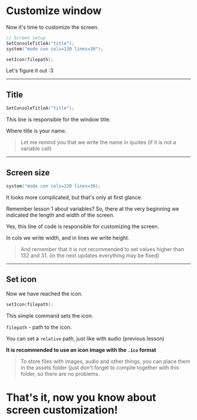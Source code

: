 # Customize window

Now it's time to customize the screen.

```c++
// Screen setup
SetConsoleTitleA("title");
system("mode con cols=120 lines=30");

setIcon(filepath);
```

Let's figure it out :3

---
Title
---

```c++
SetConsoleTitleA("title");
```

This line is responsible for the window title.

Where title is your name.

> Let me remind you that we write the name in quotes (if it is not a variable call)

----
Screen size
---

```c++
system("mode con cols=120 lines=30);
```

It looks more complicated,
but that's only at first glance.

Remember lesson 1 about variables?
So, there at the very beginning we indicated 
the length and width of the screen. 

Yes, this line of code 
is responsible for customizing the screen.

In cols we write width, and in lines we write height.

> And remember that it is not recommended to set values higher than 132 and 31. (in the next updates everything may be fixed)


---
Set icon
---

Now we have reached the icon.

```c++
setIcon(filepath);
```

This simple command sets the icon.

`filepath` - path to the icon.

You can set a `relative` path, just like with audio (previous lesson)

**It is recommended to use an icon image with the `.ico` format**

> To store files with images, audio and other things, you can place them in the assets folder (just don't forget to compile together with this folder, so there are no problems.


# That's it, now you know about screen customization!
